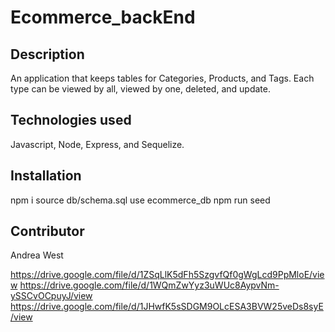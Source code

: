 # Ecommerce_backEnd

## Description
An application that keeps tables for Categories, Products, and Tags. 
 Each type can be viewed by all, viewed by one, deleted, and update. 
 
 ## Technologies used
 Javascript, Node, Express, and Sequelize.
 
 ## Installation
 npm i
 source db/schema.sql
 use ecommerce_db
 npm run seed 
 
 ## Contributor
  Andrea West
  
  https://drive.google.com/file/d/1ZSqLlK5dFh5SzgvfQf0gWgLcd9PpMloE/view
https://drive.google.com/file/d/1WQmZwYyz3uWUc8AypvNm-ySSCvOCpuyJ/view
https://drive.google.com/file/d/1JHwfK5sSDGM9OLcESA3BVW25veDs8syE/view
